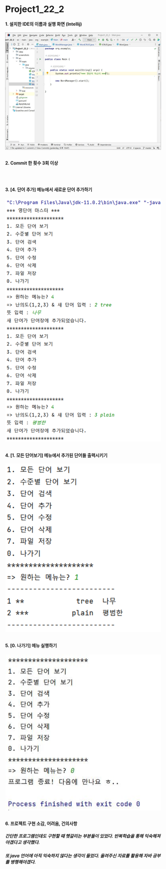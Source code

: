 # Project1_22_2

#### 1. 설치한 IDE의 이름과 실행 화면 (Intellij)
<img src='https://github.com/djm06294/Project1_22_2/blob/master/screenshots/Project1_1.JPG?raw=true' width='500'>

##
#### 2. Commit 한 횟수 3회 이상
<img src='' width='500'>

##
#### 3. [4. 단어 추가] 메뉴에서 새로운 단어 추가하기
<img src='https://github.com/djm06294/Project1_22_2/blob/master/screenshots/Project1_2.png?raw=true' width='500'>

##
#### 4. [1. 모든 단어보기] 메뉴에서 추가된 단어들 출력시키기
<img src='https://github.com/djm06294/Project1_22_2/blob/master/screenshots/Project1_3.png?raw=true' width='500'>

##
#### 5. [0. 나가기] 메뉴 실행하기
<img src='https://github.com/djm06294/Project1_22_2/blob/master/screenshots/Project1_4.JPG?raw=true' width='500'>

##
#### 6. 프로젝트 구현 소감, 어려움, 건의사항
##### 간단한 프로그램인데도 구현할 때 헷갈리는 부분들이 있었다. 반복학습을 통해 익숙해져야겠다고 생각했다.
##### 또 java 언어에 아직 익숙하지 않다는 생각이 들었다. 올려주신 자료를 활용해 자바 공부를 병행해야겠다.